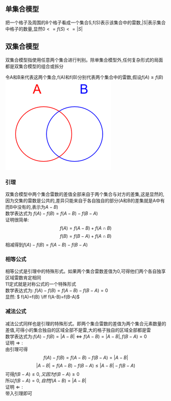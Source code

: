 ## 单集合模型

把一个格子及周围的8个格子看成一个集合S,f(S)表示该集合中的雷数,|S|表示集合中格子的数量,显然$0<=f(S)<=|S|$

## 双集合模型

双集合模型指使用任意两个集合进行判别。除单集合模型外,任何复杂形式的局面都是双集合模型的组合或拆分
  
令A和B来代表这两个集合,f(A)和f(B)分别代表两个集合中的雷数,假设$f(A) \geq f(B)$
![""](double_set.png )
### 引理

双集合模型中两个集合雷数的差值全部来自于两个集合与对方的差集,这是显然的,因为交集的雷数是公共的,差异只能来自于各自独自的部分(A和B的差集就是A中有而B中没有的,表示为$A-B$)  
数学表达式为 $f(A)-f(B)=f(A-B)-f(B-A)$  
证明很简单:  
$$f(A)=f(A-B)+f(A \cap B)$$
$$f(B)=f(B-A)+f(A \cap B)$$
相减得到$f(A)-f(B)=f(A-B)-f(B-A)$

### 相等公式

相等公式是引理中的特殊形式。如果两个集合雷数差值为0,可得他们两个各自独享区域雷数肯定相同  
11定式就是对称公式的一个特殊形式  
数学表达式为: $f(A)-f(B)=f(A-B)-f(B-A)=0$  
显然: $ f(A)=f(B) \iff f(A-B)=f(B-A)$

### 减法公式

减法公式同样也是引理的特殊形式。即两个集合雷数的差值为两个集合元素数量的差值,可得小的集合独自的区域全部不是雷,大的格子独自的区域全部都是雷  
数学表达式为:$f(A)-f(B)=|A-B| \iff f(A-B)=|A-B|,f(B-A)=0$  
证明$\Rightarrow:$  
由引理可得$$f(A)-f(B)=f(A-B)-f(B-A)=|A-B|$$
$$|A-B|=f(A-B)-f(B-A) \leq |A-B|-f(B-A)$$
可得$f(B-A) \leq 0,又因为f(B-A) \geq 0$  
所以$f(B-A)=0,自然f(A-B)=|A-B|$  
证明$\Leftarrow:$  
带入引理即可
